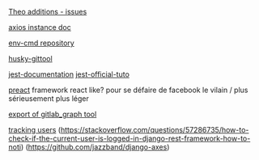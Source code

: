 [Theo additions - issues](https://docs.google.com/document/d/1YRFDVvB1fJRvNLzutKqHlBWWrUJ9RhZI3WwdeV9kgXM/edit)

[axios instance doc](https://axios-http.com/fr/docs/req_config)

[env-cmd repository](https://github.com/toddbluhm/env-cmd)

[husky-gittool](https://typicode.github.io/husky/#/)

[jest-documentation](https://jestjs.io/docs/expect#content)
[jest-official-tuto](https://jestjs.io/docs/tutorial-react)

[preact](https://preactjs.com/) framework react like? pour se défaire de facebook le vilain / plus sérieusement plus léger

[export of gitlab_graph tool](https://github.com/chromatixau/gitlab-network-graph)


[tracking users](https://medium.com/@atulmishra_69567/tracking-user-login-activity-in-django-rest-framework-jwt-authentication-32e0194e77d0) (https://stackoverflow.com/questions/57286735/how-to-check-if-the-current-user-is-logged-in-django-rest-framework-how-to-noti)
(https://github.com/jazzband/django-axes)